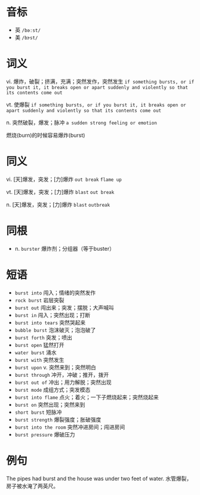 # 音标

- 英 `/bəːst/`
- 美 `/bɝst/`

# 词义

vi. 爆炸，破裂；挤满，充满；突然发作，突然发生
`if something bursts, or if you burst it, it breaks open or apart suddenly and violently so that its contents come out`

vt. 使爆裂
`if something bursts, or if you burst it, it breaks open or apart suddenly and violently so that its contents come out`

n. 突然破裂，爆发；脉冲
`a sudden strong feeling or emotion`



燃烧(burn)的时候容易爆炸(burst)

# 同义

vi. [天]爆发，突发；[力]爆炸
`out break` `flame up`

vt. [天]爆发，突发；[力]爆炸
`blast` `out break`

n. [天]爆发，突发；[力]爆炸
`blast` `outbreak`

# 同根

- n. `burster` 爆炸剂；分组器（等于buster）

# 短语

- `burst into` 闯入；情绪的突然发作
- `rock burst` 岩层突裂
- `burst out` 闯出来；突发；摆脱；大声喊叫
- `burst in` 闯入；突然出现；打断
- `burst into tears` 突然哭起来
- `bubble burst` 泡沫破灭；泡泡破了
- `burst forth` 突发；喷出
- `burst open` 猛然打开
- `water burst` 涌水
- `burst with` 突然发生
- `burst upon` v. 突然来到；突然明白
- `burst through` 冲开，冲破；推开，拨开
- `burst out of` 冲出；用力解脱；突然出现
- `burst mode` 成组方式；突发模态
- `burst into flame` 点火；着火；一下子燃烧起来；突然烧起来
- `burst on` 突然出现；突然来到
- `short burst` 短脉冲
- `burst strength` 爆裂强度；胀破强度
- `burst into the room` 突然冲进房间；闯进房间
- `burst pressure` 爆破压力

# 例句

The pipes had burst and the house was under two feet of water.
水管爆裂，房子被水淹了两英尺。


